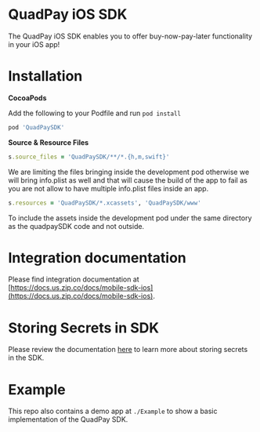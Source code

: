 QuadPay iOS SDK
===

The QuadPay iOS SDK enables you to offer buy-now-pay-later functionality in your iOS app!

Installation
===

<strong> CocoaPods </strong>

Add the following to your Podfile and run `pod install`
```ruby
pod 'QuadPaySDK'
```

<strong> Source & Resource Files </strong>
```ruby
s.source_files = 'QuadPaySDK/**/*.{h,m,swift}'
```

We are limiting the files bringing inside the development pod otherwise we will bring info.plist as well and that will cause the build of the app to fail as you are not allow to have multiple info.plist files inside an app.

```ruby
s.resources = 'QuadPaySDK/*.xcassets', 'QuadPaySDK/www'
```

To include the assets inside the development pod under the same directory as the quadpaySDK code and not outside. 

Integration documentation
===

Please find integration documentation at [https://docs.us.zip.co/docs/mobile-sdk-ios](https://docs.us.zip.co/docs/mobile-sdk-ios).

Storing Secrets in SDK
===
Please review the documentation [here](Keys/README.md) to learn more about storing secrets in the SDK.


Example
===

This repo also contains a demo app at `./Example` to show a basic implementation of the QuadPay SDK.
